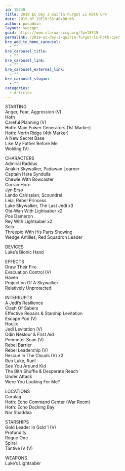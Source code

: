```yaml
---
id: 15749
title: 2019 EC Day 3 Quirin Furgut LS Hoth CPv
date: 2019-07-19T19:58:48+00:00
author: pwsadmin
layout: swccgpc
guid: https://www.starwarsccg.org/?p=15749
permalink: /2019-ec-day-3-quirin-furgut-ls-hoth-cpv/
bre_add_to_home_carousel:
  - ""
bre_carousel_title:
  - ""
bre_carousel_link:
  - ""
bre_carousel_external_link:
  - ""
bre_carousel_slogan:
  - ""
categories:
  - Articles
---
```

STARTING  
Anger, Fear, Aggression (V)  
Hoth  
Careful Planning (V)  
Hoth: Main Power Generators (1st Marker)  
Hoth: North Ridge (4th Marker)  
A New Secret Base  
Like My Father Before Me  
Wokling (V)

CHARACTERS  
Admiral Raddus  
Anakin Skywalker, Padawan Learner  
Captain Hera Syndulla  
Chewie With Bowcaster  
Corran Horn  
Jyn Erso  
Lando Calrissian, Scoundrel  
Leia, Rebel Princess  
Luke Skywalker, The Last Jedi x3  
Obi-Wan With Lightsaber x2  
Poe Dameron  
Rey With Lightsaber x2  
Solo  
Threepio With His Parts Showing  
Wedge Antilles, Red Squadron Leader

DEVICES  
Luke&#8217;s Bionic Hand

EFFECTS  
Draw Their Fire  
Evacuation Control (V)  
Haven  
Projection Of A Skywalker  
Relatively Unprotected

INTERRUPTS  
A Jedi&#8217;s Resilience  
Clash Of Sabers  
Effective Repairs & Starship Levitation  
Escape Pod (V)  
Houjix  
Jedi Levitation (V)  
Odin Nesloor & First Aid  
Perimeter Scan (V)  
Rebel Barrier  
Rebel Leadership (V)  
Rescue In The Clouds (V) x2  
Run Luke, Run!  
See You Around Kid  
The Bith Shuffle & Desperate Reach  
Under Attack  
Were You Looking For Me?

LOCATIONS  
Corulag  
Hoth: Echo Command Center (War Room)  
Hoth: Echo Docking Bay  
Nar Shaddaa

STARSHIPS  
Gold Leader In Gold 1 (V)  
Profundity  
Rogue One  
Spiral  
Tantive IV (V)

WEAPONS  
Luke&#8217;s Lightsaber